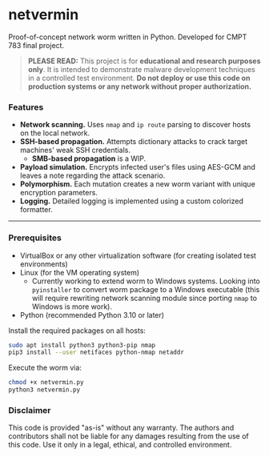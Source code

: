 # netvermin
Proof-of-concept network worm written in Python. Developed for CMPT 783 final project.

> **PLEASE READ:** This project is for **educational and research purposes only**. It is intended to demonstrate malware development techniques in a controlled test environment. **Do not deploy or use this code on production systems or any network without proper authorization.**

### Features

- **Network scanning.** Uses `nmap` and `ip route` parsing to discover hosts on the local network.
- **SSH-based propagation.** Attempts dictionary attacks to crack target machines' weak SSH credentials.
  - **SMB-based propagation** is a WIP.
- **Payload simulation.** Encrypts infected user's files using AES-GCM and leaves a note regarding the attack scenario.
- **Polymorphism.** Each mutation creates a new worm variant with unique encryption parameters.
- **Logging.** Detailed logging is implemented using a custom colorized formatter.

---

### Prerequisites
  
- VirtualBox or any other virtualization software (for creating isolated test environments)
- Linux (for the VM operating system)
  - Currently working to extend worm to Windows systems. Looking into `pyinstaller` to convert worm package to a Windows executable (this will require rewriting network scanning module since porting `nmap` to Windows is more work).
- Python (recommended Python 3.10 or later)
  
Install the required packages on all hosts:
```bash
sudo apt install python3 python3-pip nmap
pip3 install --user netifaces python-nmap netaddr
```

Execute the worm via:
```bash
chmod +x netvermin.py
python3 netvermin.py
```

### Disclaimer

This code is provided "as-is" without any warranty. The authors and contributors shall not be liable for any damages resulting from the use of this code. Use it only in a legal, ethical, and controlled environment.
